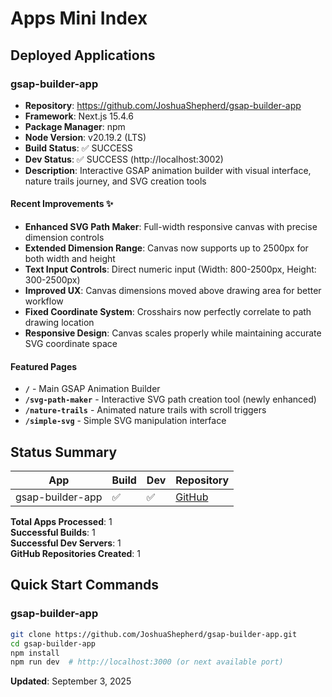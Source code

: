 # Apps Mini Index

## Deployed Applications

### gsap-builder-app
- **Repository**: https://github.com/JoshuaShepherd/gsap-builder-app
- **Framework**: Next.js 15.4.6
- **Package Manager**: npm
- **Node Version**: v20.19.2 (LTS)
- **Build Status**: ✅ SUCCESS
- **Dev Status**: ✅ SUCCESS (http://localhost:3002)
- **Description**: Interactive GSAP animation builder with visual interface, nature trails journey, and SVG creation tools

#### Recent Improvements ✨
- **Enhanced SVG Path Maker**: Full-width responsive canvas with precise dimension controls
- **Extended Dimension Range**: Canvas now supports up to 2500px for both width and height
- **Text Input Controls**: Direct numeric input (Width: 800-2500px, Height: 300-2500px)
- **Improved UX**: Canvas dimensions moved above drawing area for better workflow
- **Fixed Coordinate System**: Crosshairs now perfectly correlate to path drawing location
- **Responsive Design**: Canvas scales properly while maintaining accurate SVG coordinate space

#### Featured Pages
- **`/`** - Main GSAP Animation Builder
- **`/svg-path-maker`** - Interactive SVG path creation tool (newly enhanced)
- **`/nature-trails`** - Animated nature trails with scroll triggers
- **`/simple-svg`** - Simple SVG manipulation interface

## Status Summary

| App | Build | Dev | Repository | 
|-----|-------|-----|------------|
| gsap-builder-app | ✅ | ✅ | [GitHub](https://github.com/JoshuaShepherd/gsap-builder-app) |

**Total Apps Processed**: 1  
**Successful Builds**: 1  
**Successful Dev Servers**: 1  
**GitHub Repositories Created**: 1

## Quick Start Commands

### gsap-builder-app
```bash
git clone https://github.com/JoshuaShepherd/gsap-builder-app.git
cd gsap-builder-app
npm install
npm run dev  # http://localhost:3000 (or next available port)
```

**Updated**: September 3, 2025
